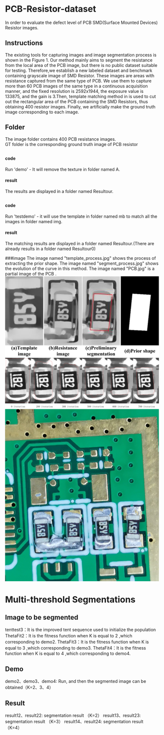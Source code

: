# PCB-Resistor-dataset
In order to evaluate the defect level of PCB SMD(Surface Mounted Devices) Resistor images.

## Instructions
The existing tools for capturing images and image segmentation process is shown in the Figure 1. Our method mainly aims to segment the resistance from the local area of the PCB image, but there is no public dataset suitable for testing. Therefore,we establish a new labeled dataset and benchmark containing grayscale image of SMD Resistor. These images are areas with resistance captured from the same type of PCB.
We use them to capture more than 60 PCB images of the same type in a continuous acquisition manner, and the fixed resolution is 2592x1944, the exposure value is 133875, and the gain is 3.Then, template matching method in is used to cut out the rectangular area of the PCB containing the SMD Resistors, thus obtaining 400 resistor images. Finally, we artificially make the ground truth image corresponding to each image.
## Folder
The image folder contains 400 PCB resistance images.  
GT folder is the corresponding ground truth image of PCB resistor
## 

#### code

Run 'demo' - It will remove the texture in folder named A.

#### result

The  results are displayed in a folder named Resultour.
 
## 

#### code

Run 'testdemo' - it will use the template in folder named mb to match all the images in folder named img.

#### result

The matching results are displayed in a folder named Resultour.
​(There are already results in a folder named Resultour0)

###image
The image named "template_process.jpg" shows the process of extracting the prior shape.
The image named "segment_process.jpg" shows the evolution of the curve in this method.
The image named "PCB.jpg" is a partial image of the PCB .
![template_process](https://github.com/lyh111222/PCB-Resistor-dataset/blob/main/Template%20matching/template_process.jpg)
![segment_process](https://github.com/lyh111222/PCB-Resistor-dataset/blob/main/Template%20matching/segment_process.jpg)
![PCB.jpg](https://github.com/lyh111222/PCB-Resistor-dataset/blob/main/Template%20matching/PCB.jpg)
# Multi-threshold Segmentations
## Image to be segmented
tenttest3：It is the improved tent sequence used to initialize the population
ThetaFit2：It is the fitness function when K is equal to 2 ,which corresponding to demo2.
ThetaFit3：It is the fitness function when K is equal to 3 ,which corresponding to demo3.
ThetaFit4：It is the fitness function when K is equal to 4 ,which corresponding to demo4.
## Demo
demo2、demo3、demo4: Run, and then the segmented image can be obtained（K=2、3、4）
## Result
result12、result22: segmentation result （K=2）
result13、result23: segmentation result （K=3）
result14、result24: segmentation result （K=4）
